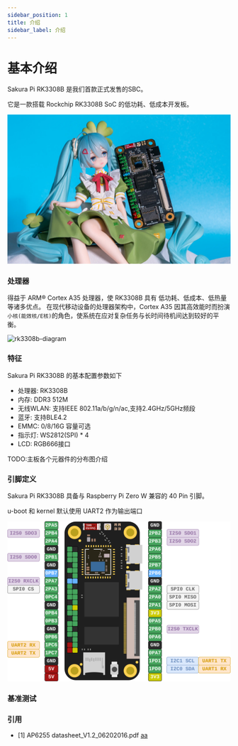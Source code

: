 ```yaml
---
sidebar_position: 1
title: 介绍
sidebar_label: 介绍
---
```


# 基本介绍

Sakura Pi RK3308B 是我们首款正式发售的SBC。

它是一款搭载 Rockchip RK3308B SoC 的低功耗、低成本开发板。

![board-shot](./img/board-shot.webp)

### 处理器

得益于 ARM® Cortex A35 处理器，使 RK3308B 具有 低功耗、低成本、低热量 等诸多优点。
在现代移动设备的处理器架构中，Cortex A35 因其高效能时而扮演 `小核(能效核/E核)`的角色，使系统在应对复杂任务与长时间待机间达到较好的平衡。

![rk3308b-diagram](./img/rk3308b-diagram.jpg)

### 特征
Sakura Pi RK3308B 的基本配置参数如下
- 处理器: RK3308B
- 内存: DDR3 512M 
- 无线WLAN: 支持IEEE 802.11a/b/g/n/ac,支持2.4GHz/5GHz频段
- 蓝牙: 支持BLE4.2
- EMMC: 0/8/16G 容量可选
- 指示灯: WS2812(SPI) * 4
- LCD: RGB666接口

TODO:主板各个元器件的分布图介绍

### 引脚定义

Sakura Pi RK3308B 具备与 Raspberry Pi Zero W 兼容的 40 Pin 引脚。

u-boot 和 kernel 默认使用 UART2 作为输出端口

![rk3308b-pinout](./img/board-pinout.svg)



### 基准测试




### 引用
- [1] AP6255 datasheet_V1.2_06202016.pdf
<a href="./res/AP6255 datasheet_V1.2_06202016.pdf">aa</a>

